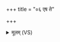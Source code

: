 +++
title = "०६ एष ते"

+++
<details><summary>मूलम् (VS)</summary>

ए॒ष ते॑ य॒ज्ञो य॑ज्ञपते स॒हसू॑क्तवाकः। सु॒वीर्यः॒ स्वाहा॑ ॥
</details>
